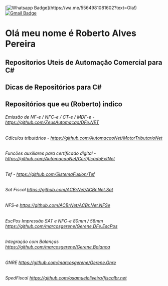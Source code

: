 [![Whatsapp Badge](https://img.shields.io/badge/-Whatsapp-4CA143?style=flat-square&labelColor=4CA143&logo=whatsapp&logoColor=white&link=https://wa.me/5564981081602?text=Ola!)](https://wa.me/5564981081602?text=Ola!) [![Gmail Badge](https://img.shields.io/badge/Gmail-D14836?style=flat-square&logo=gmail&logoColor=white&link=mailto:robertoalvespereira18@gmail.com)](mailto:robertoalvespereira18@gmail.com) 


# Olá meu nome é Roberto Alves Pereira

## Repositorios Uteis de Automação Comercial para C#
## Dicas de Repositórios para C# 

## Repositórios que eu (Roberto) indico


###### Emissão de NF-e / NFC-e / CT-e / MDF-e - https://github.com/ZeusAutomacao/DFe.NET
###### Cálculos tributários - https://github.com/AutomacaoNet/MotorTributarioNet
###### Funcões auxiliares para certificado digital - https://github.com/AutomacaoNet/CertificadoExtNet
###### Tef - https://github.com/SistemaFusion/Tef
###### Sat Fiscal https://github.com/ACBrNet/ACBr.Net.Sat
###### NFS-e https://github.com/ACBrNet/ACBr.Net.NFSe
###### EscPos Impressão SAT e NFC-e 80mm / 58mm https://github.com/marcosgerene/Gerene.DFe.EscPos
###### Integração com Balanças https://github.com/marcosgerene/Gerene.Balanca
###### GNRE https://github.com/marcosgerene/Gerene.Gnre
###### SpedFiscal https://github.com/osamueloliveira/fiscalbr.net
